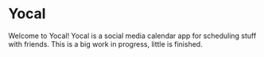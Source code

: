 # Yocal

Welcome to Yocal! Yocal is a social media calendar app for scheduling stuff with friends. This is a big work in progress, little is finished.
